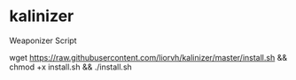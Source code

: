 # kalinizer

Weaponizer Script

wget https://raw.githubusercontent.com/liorvh/kalinizer/master/install.sh && chmod +x install.sh && ./install.sh
